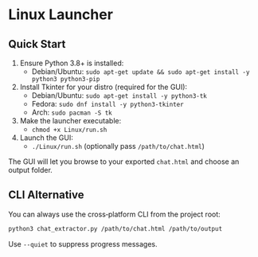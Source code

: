 # Linux Launcher

## Quick Start

1. Ensure Python 3.8+ is installed:
   - Debian/Ubuntu: `sudo apt-get update && sudo apt-get install -y python3 python3-pip`
2. Install Tkinter for your distro (required for the GUI):
   - Debian/Ubuntu: `sudo apt-get install -y python3-tk`
   - Fedora: `sudo dnf install -y python3-tkinter`
   - Arch: `sudo pacman -S tk`
3. Make the launcher executable:
   - `chmod +x Linux/run.sh`
4. Launch the GUI:
   - `./Linux/run.sh` (optionally pass `/path/to/chat.html`)

The GUI will let you browse to your exported `chat.html` and choose an output folder.

## CLI Alternative

You can always use the cross‑platform CLI from the project root:

```bash
python3 chat_extractor.py /path/to/chat.html /path/to/output
```

Use `--quiet` to suppress progress messages.



